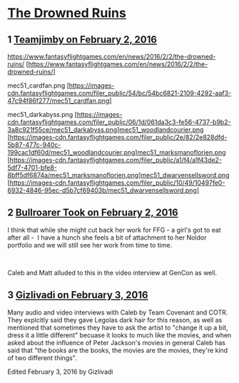 # [The Drowned Ruins](https://community.fantasyflightgames.com/topic/201184-the-drowned-ruins/)

## 1 [Teamjimby on February 2, 2016](https://community.fantasyflightgames.com/topic/201184-the-drowned-ruins/?do=findComment&comment=2028074)

https://www.fantasyflightgames.com/en/news/2016/2/2/the-drowned-ruins/ [https://www.fantasyflightgames.com/en/news/2016/2/2/the-drowned-ruins/]

mec51_cardfan.png [https://images-cdn.fantasyflightgames.com/filer_public/54/bc/54bc6821-2109-4292-aaf3-47c94f86f277/mec51_cardfan.png]

mec51_darkabyss.png [https://images-cdn.fantasyflightgames.com/filer_public/06/1d/061da3c3-fe56-4737-b9b2-3a8c921f55ce/mec51_darkabyss.png]mec51_woodlandcourier.png [https://images-cdn.fantasyflightgames.com/filer_public/2e/82/2e828dfd-5b87-477c-940c-199cac1df60d/mec51_woodlandcourier.png]mec51_marksmanoflorien.png [https://images-cdn.fantasyflightgames.com/filer_public/a1/f4/a1f43de2-5df7-4701-bfe8-8bff5df6874a/mec51_marksmanoflorien.png]mec51_dwarvensellsword.png [https://images-cdn.fantasyflightgames.com/filer_public/10/49/10497fe0-6932-4846-95ec-d5b7cf69403b/mec51_dwarvensellsword.png]

## 2 [Bullroarer Took on February 2, 2016](https://community.fantasyflightgames.com/topic/201184-the-drowned-ruins/?do=findComment&comment=2029056)

I think that while she might cut back her work for FFG - a girl's got to eat after all -  I have a hunch she feels a bit of attachment to her Noldor portfolio and we will still see her work from time to time.

 

Caleb and Matt alluded to this in the video interview at GenCon as well.

## 3 [Gizlivadi on February 3, 2016](https://community.fantasyflightgames.com/topic/201184-the-drowned-ruins/?do=findComment&comment=2031534)

Many audio and video interviews with Caleb by Team Covenant and COTR. They explcitly said they gave Legolas dark hair for this reason, as well as mentioned that sometimes they have to ask the artist to "change it up a bit, dress it a little different" becuase it looks to much like the movies, and when asked about the influence of Peter Jackson's movies in general Caleb has said that "the books are the books, the movies are the movies, they're kind of two different things".

Edited February 3, 2016 by Gizlivadi

